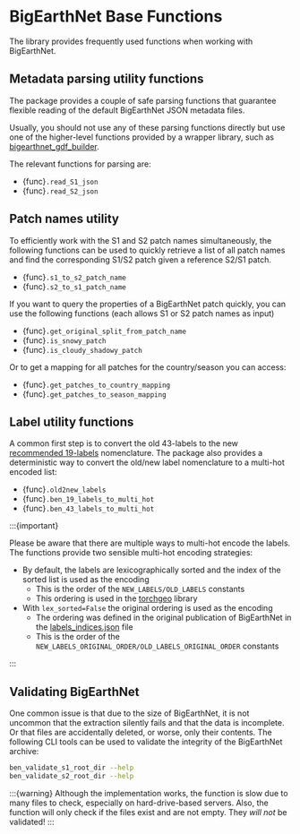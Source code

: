 # BigEarthNet Base Functions

The library provides frequently used functions when working with BigEarthNet.

## Metadata parsing utility functions
The package provides a couple of safe parsing functions that guarantee flexible reading of the default BigEarthNet JSON metadata files.

Usually, you should not use any of these parsing functions directly but use one of the higher-level functions provided by a wrapper library, such as
[bigearthnet_gdf_builder](https://github.com/kai-tub/bigearthnet_gdf_builder).

The relevant functions for parsing are:
- {func}`.read_S1_json`
- {func}`.read_S2_json`

## Patch names utility
To efficiently work with the S1 and S2 patch names simultaneously, the following functions can be used to quickly retrieve a list of all patch names and find the corresponding S1/S2 patch given a reference S2/S1 patch.

- {func}`.s1_to_s2_patch_name`
- {func}`.s2_to_s1_patch_name`

If you want to query the properties of a BigEarthNet patch quickly, you can use the following functions (each allows S1 or S2 patch names as input)

- {func}`.get_original_split_from_patch_name`
- {func}`.is_snowy_patch`
- {func}`.is_cloudy_shadowy_patch`

Or to get a mapping for all patches for the country/season you can access:
- {func}`.get_patches_to_country_mapping`
- {func}`.get_patches_to_season_mapping`

## Label utility functions
A common first step is to convert the old 43-labels to the new [recommended 19-labels](https://arxiv.org/abs/2105.07921) nomenclature.
The package also provides a deterministic way to convert the old/new label nomenclature to a multi-hot encoded list:

- {func}`.old2new_labels`
- {func}`.ben_19_labels_to_multi_hot`
- {func}`.ben_43_labels_to_multi_hot`

:::{important}

Please be aware that there are multiple ways to multi-hot encode the labels.
The functions provide two sensible multi-hot encoding strategies:

- By default, the labels are lexicographically sorted and the index of the sorted list is used as the encoding
    - This is the order of the `NEW_LABELS/OLD_LABELS` constants
    - This ordering is used in the [torchgeo](https://torchgeo.readthedocs.io/en/latest/api/datasets.html#bigearthnet) library
- With `lex_sorted=False` the original ordering is used as the encoding
    - The ordering was defined in the original publication of BigEarthNet in the [labels_indices.json](https://git.tu-berlin.de/rsim/BigEarthNet-S2_19-classes_models/-/raw/master/label_indices.json) file
    - This is the order of the `NEW_LABELS_ORIGINAL_ORDER/OLD_LABELS_ORIGINAL_ORDER` constants

:::

## Validating BigEarthNet
One common issue is that due to the size of BigEarthNet, it is not uncommon that the extraction silently fails and that the data is incomplete.
Or that files are accidentally deleted, or worse, only their contents.
The following CLI tools can be used to validate the integrity of the BigEarthNet archive:

```sh
ben_validate_s1_root_dir --help
ben_validate_s2_root_dir --help
```

:::{warning}
Although the implementation works, the function is slow due to many files to check, especially on hard-drive-based servers.
Also, the function will only check if the files exist and are not empty.
They *will not* be validated!
:::
